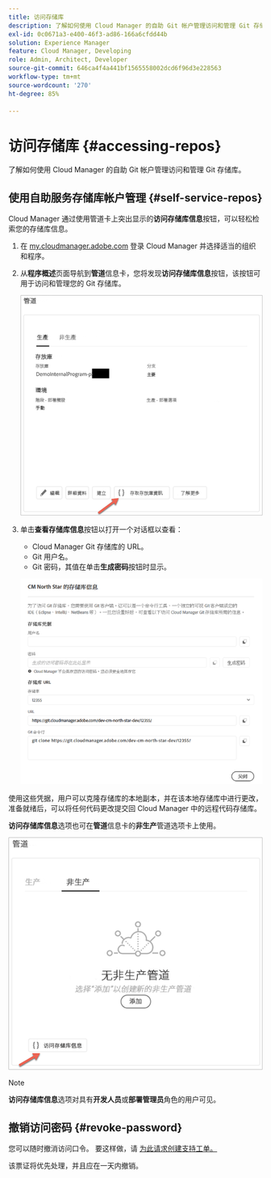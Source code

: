 ```yaml
---
title: 访问存储库
description: 了解如何使用 Cloud Manager 的自助 Git 帐户管理访问和管理 Git 存储库。
exl-id: 0c0671a3-e400-46f3-ad86-166a6cfdd44b
solution: Experience Manager
feature: Cloud Manager, Developing
role: Admin, Architect, Developer
source-git-commit: 646ca4f4a441bf1565558002dcd6f96d3e228563
workflow-type: tm+mt
source-wordcount: '270'
ht-degree: 85%

---
```



# 访问存储库 {#accessing-repos}

了解如何使用 Cloud Manager 的自助 Git 帐户管理访问和管理 Git 存储库。

## 使用自助服务存储库帐户管理 {#self-service-repos}

Cloud Manager 通过使用管道卡上突出显示的&#x200B;**访问存储库信息**&#x200B;按钮，可以轻松检索您的存储库信息。

1. 在 [my.cloudmanager.adobe.com](https://my.cloudmanager.adobe.com/) 登录 Cloud Manager 并选择适当的组织和程序。

1. 从&#x200B;**程序概述**&#x200B;页面导航到&#x200B;**管道**&#x200B;信息卡，您将发现&#x200B;**访问存储库信息**&#x200B;按钮，该按钮可用于访问和管理您的 Git 存储库。

   ![访问“环境”信息卡上的“存储库信息”按钮](/help/implementing/cloud-manager/assets/repos/access-repo1.png)

1. 单击&#x200B;**查看存储库信息**&#x200B;按钮以打开一个对话框以查看：

   * Cloud Manager Git 存储库的 URL。
   * Git 用户名。
   * Git 密码，其值在单击&#x200B;**生成密码**&#x200B;按钮时显示。

   ![存储库信息视图](/help/implementing/cloud-manager/assets/repos/access-repo-create.png)

使用这些凭据，用户可以克隆存储库的本地副本，并在该本地存储库中进行更改，准备就绪后，可以将任何代码更改提交回 Cloud Manager 中的远程代码存储库。

**访问存储库信息**&#x200B;选项也可在&#x200B;**管道**&#x200B;信息卡的&#x200B;**非生产**&#x200B;管道选项卡上使用。

![访问“非生产”选项卡上的“存储库信息”按钮](/help/implementing/cloud-manager/assets/repos/access-repo-nonprod.png)

>[!NOTE]
>
>**访问存储库信息**&#x200B;选项对具有&#x200B;**开发人员**&#x200B;或&#x200B;**部署管理员**&#x200B;角色的用户可见。

## 撤销访问密码 {#revoke-password}

您可以随时撤消访问口令。 要这样做，请 [为此请求创建支持工单。](https://experienceleague.adobe.com/?support-solution=Experience+Manager&amp;support-tab=home#support)

该票证将优先处理，并且应在一天内撤销。

